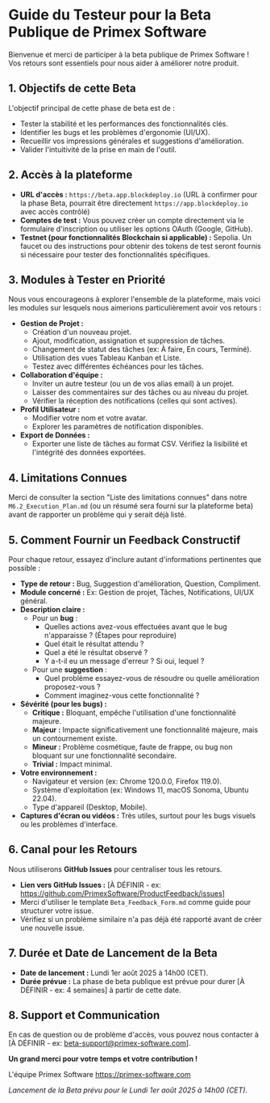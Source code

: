 # Guide du Testeur pour la Beta Publique de Primex Software

Bienvenue et merci de participer à la beta publique de Primex Software ! Vos retours sont essentiels pour nous aider à améliorer notre produit.

## 1. Objectifs de cette Beta

L'objectif principal de cette phase de beta est de :
*   Tester la stabilité et les performances des fonctionnalités clés.
*   Identifier les bugs et les problèmes d'ergonomie (UI/UX).
*   Recueillir vos impressions générales et suggestions d'amélioration.
*   Valider l'intuitivité de la prise en main de l'outil.

## 2. Accès à la plateforme

*   **URL d'accès :** `https://beta.app.blockdeploy.io` (URL à confirmer pour la phase Beta, pourrait être directement `https://app.blockdeploy.io` avec accès contrôlé)
*   **Comptes de test :** Vous pouvez créer un compte directement via le formulaire d'inscription ou utiliser les options OAuth (Google, GitHub).
*   **Testnet (pour fonctionnalités Blockchain si applicable) :** Sepolia. Un faucet ou des instructions pour obtenir des tokens de test seront fournis si nécessaire pour tester des fonctionnalités spécifiques.

## 3. Modules à Tester en Priorité

Nous vous encourageons à explorer l'ensemble de la plateforme, mais voici les modules sur lesquels nous aimerions particulièrement avoir vos retours :

*   **Gestion de Projet :**
    *   Création d'un nouveau projet.
    *   Ajout, modification, assignation et suppression de tâches.
    *   Changement de statut des tâches (ex: À faire, En cours, Terminé).
    *   Utilisation des vues Tableau Kanban et Liste.
    *   Testez avec différentes échéances pour les tâches.
*   **Collaboration d'équipe :**
    *   Inviter un autre testeur (ou un de vos alias email) à un projet.
    *   Laisser des commentaires sur des tâches ou au niveau du projet.
    *   Vérifier la réception des notifications (celles qui sont actives).
*   **Profil Utilisateur :**
    *   Modifier votre nom et votre avatar.
    *   Explorer les paramètres de notification disponibles.
*   **Export de Données :**
    *   Exporter une liste de tâches au format CSV. Vérifiez la lisibilité et l'intégrité des données exportées.

## 4. Limitations Connues

Merci de consulter la section "Liste des limitations connues" dans notre `M6.2_Execution_Plan.md` (ou un résumé sera fourni sur la plateforme beta) avant de rapporter un problème qui y serait déjà listé.

## 5. Comment Fournir un Feedback Constructif

Pour chaque retour, essayez d'inclure autant d'informations pertinentes que possible :

*   **Type de retour :** Bug, Suggestion d'amélioration, Question, Compliment.
*   **Module concerné :** Ex: Gestion de projet, Tâches, Notifications, UI/UX général.
*   **Description claire :**
    *   Pour un **bug** :
        *   Quelles actions avez-vous effectuées avant que le bug n'apparaisse ? (Étapes pour reproduire)
        *   Quel était le résultat attendu ?
        *   Quel a été le résultat observé ?
        *   Y a-t-il eu un message d'erreur ? Si oui, lequel ?
    *   Pour une **suggestion** :
        *   Quel problème essayez-vous de résoudre ou quelle amélioration proposez-vous ?
        *   Comment imaginez-vous cette fonctionnalité ?
*   **Sévérité (pour les bugs) :**
    *   **Critique :** Bloquant, empêche l'utilisation d'une fonctionnalité majeure.
    *   **Majeur :** Impacte significativement une fonctionnalité majeure, mais un contournement existe.
    *   **Mineur :** Problème cosmétique, faute de frappe, ou bug non bloquant sur une fonctionnalité secondaire.
    *   **Trivial :** Impact minimal.
*   **Votre environnement :**
    *   Navigateur et version (ex: Chrome 120.0.0, Firefox 119.0).
    *   Système d'exploitation (ex: Windows 11, macOS Sonoma, Ubuntu 22.04).
    *   Type d'appareil (Desktop, Mobile).
*   **Captures d'écran ou vidéos :** Très utiles, surtout pour les bugs visuels ou les problèmes d'interface.

## 6. Canal pour les Retours

Nous utiliserons **GitHub Issues** pour centraliser tous les retours.
*   **Lien vers GitHub Issues :** [À DÉFINIR - ex: https://github.com/PrimexSoftware/ProductFeedback/issues]
*   Merci d'utiliser le template `Beta_Feedback_Form.md` comme guide pour structurer votre issue.
*   Vérifiez si un problème similaire n'a pas déjà été rapporté avant de créer une nouvelle issue.

## 7. Durée et Date de Lancement de la Beta

*   **Date de lancement :** Lundi 1er août 2025 à 14h00 (CET).
*   **Durée prévue :** La phase de beta publique est prévue pour durer [À DÉFINIR - ex: 4 semaines] à partir de cette date.

## 8. Support et Communication

En cas de question ou de problème d'accès, vous pouvez nous contacter à [À DÉFINIR - ex: beta-support@primex-software.com].

**Un grand merci pour votre temps et votre contribution !**

L'équipe Primex Software
https://primex-software.com

*Lancement de la Beta prévu pour le Lundi 1er août 2025 à 14h00 (CET).*
